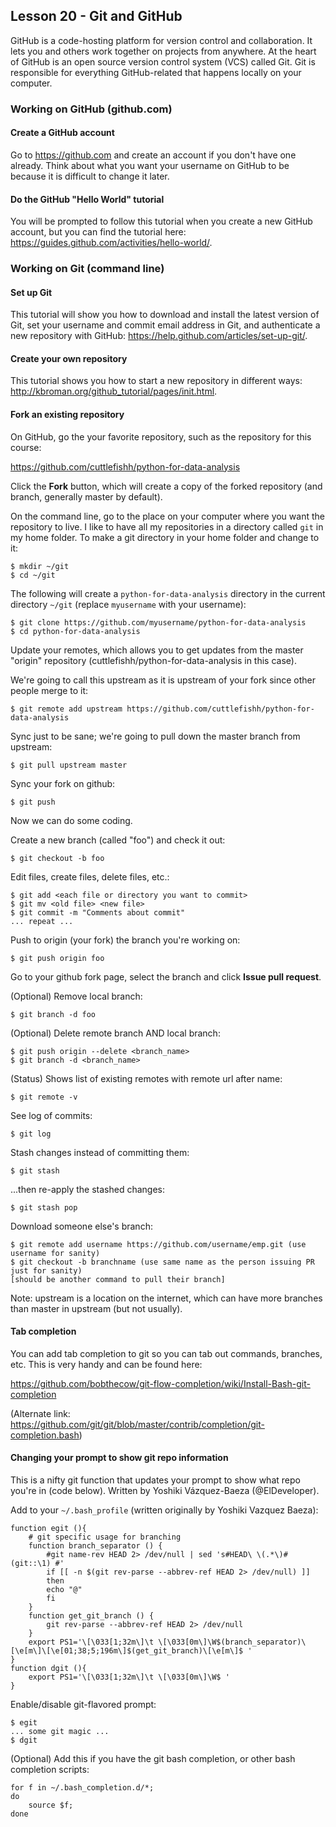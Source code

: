## Lesson 20 - Git and GitHub

GitHub is a code-hosting platform for version control and collaboration. It lets you and others work together on projects from anywhere. At the heart of GitHub is an open source version control system (VCS) called Git. Git is responsible for everything GitHub-related that happens locally on your computer.

### Working on GitHub (github.com)

#### Create a GitHub account

Go to https://github.com and create an account if you don't have one already. Think about what you want your username on GitHub to be because it is difficult to change it later. 

#### Do the GitHub "Hello World" tutorial

You will be prompted to follow this tutorial when you create a new GitHub account, but you can find the tutorial here: https://guides.github.com/activities/hello-world/.

### Working on Git (command line)

#### Set up Git

This tutorial will show you how to download and install the latest version of Git, set your username and commit email address in Git, and authenticate a new repository with GitHub: https://help.github.com/articles/set-up-git/.

#### Create your own repository

This tutorial shows you how to start a new repository in different ways: http://kbroman.org/github_tutorial/pages/init.html.

#### Fork an existing repository

On GitHub, go the your favorite repository, such as the repository for this course:

https://github.com/cuttlefishh/python-for-data-analysis

Click the **Fork** button, which will create a copy of the forked repository (and branch, generally master by default).

On the command line, go to the place on your computer where you want the repository to live. I like to have all my repositories in a directory called `git` in my home folder. To make a git directory in your home folder and change to it:

    $ mkdir ~/git
    $ cd ~/git

The following will create a `python-for-data-analysis` directory in the current directory `~/git` (replace `myusername` with your username):

	$ git clone https://github.com/myusername/python-for-data-analysis
	$ cd python-for-data-analysis
 
Update your remotes, which allows you to get updates from the master "origin" repository (cuttlefishh/python-for-data-analysis in this case).

We're going to call this upstream as it is upstream of your fork since other people merge to it:

	$ git remote add upstream https://github.com/cuttlefishh/python-for-data-analysis
 
Sync just to be sane; we're going to pull down the master branch from upstream:

	$ git pull upstream master
 
Sync your fork on github:

	$ git push
 
Now we can do some coding.
 
Create a new branch (called "foo") and check it out:

	$ git checkout -b foo
 
Edit files, create files, delete files, etc.:

	$ git add <each file or directory you want to commit>
	$ git mv <old file> <new file>
	$ git commit -m "Comments about commit"
	... repeat ...
 
Push to origin (your fork) the branch you're working on:

	$ git push origin foo

Go to your github fork page, select the branch and click **Issue pull request**.

(Optional) Remove local branch:

	$ git branch -d foo

(Optional) Delete remote branch AND local branch:

    $ git push origin --delete <branch_name>
    $ git branch -d <branch_name>

(Status) Shows list of existing remotes with remote url after name:

	$ git remote -v
	
See log of commits:

	$ git log
	
Stash changes instead of committing them:

    $ git stash
    
...then re-apply the stashed changes:

    $ git stash pop

Download someone else's branch:

	$ git remote add username https://github.com/username/emp.git (use username for sanity)
	$ git checkout -b branchname (use same name as the person issuing PR just for sanity)
	[should be another command to pull their branch]

Note: upstream is a location on the internet, which can have more branches than master in upstream (but not usually).

#### Tab completion

You can add tab completion to git so you can tab out commands, branches, etc. This is very handy and can be found here:
 
https://github.com/bobthecow/git-flow-completion/wiki/Install-Bash-git-completion

(Alternate link: https://github.com/git/git/blob/master/contrib/completion/git-completion.bash)

#### Changing your prompt to show git repo information

This is a nifty git function that updates your prompt to show what repo you're in (code below). Written by Yoshiki Vázquez-Baeza (@ElDeveloper). 

Add to your `~/.bash_profile` (written originally by Yoshiki Vazquez Baeza):

	function egit (){
	    # git specific usage for branching
	    function branch_separator () {
	        #git name-rev HEAD 2> /dev/null | sed 's#HEAD\ \(.*\)#(git::\1) #'
	        if [[ -n $(git rev-parse --abbrev-ref HEAD 2> /dev/null) ]]
	        then
	        echo "@"
	        fi
	    }
	    function get_git_branch () {
	        git rev-parse --abbrev-ref HEAD 2> /dev/null
	    }
	    export PS1='\[\033[1;32m\]\t \[\033[0m\]\W$(branch_separator)\[\e[m\]\[\e[01;38;5;196m\]$(get_git_branch)\[\e[m\]$ '
	}
	function dgit (){
	    export PS1='\[\033[1;32m\]\t \[\033[0m\]\W$ '
	}
 
Enable/disable git-flavored prompt:

	$ egit
	... some git magic ...
	$ dgit

(Optional) Add this if you have the git bash completion, or other bash completion scripts:

	for f in ~/.bash_completion.d/*;
	do
	    source $f;
	done
	
